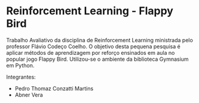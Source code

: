 # Reinforcement Learning - Flappy Bird

Trabalho Avaliativo da disciplina de Reinforcement Learning ministrada pelo professor Flávio Codeço Coelho. O objetivo desta
pequena pesquisa é aplicar métodos de aprendizagem por reforço ensinados em aula no popular jogo Flappy Bird. Utilizou-se
o ambiente da biblioteca Gymnasium em Python.

Integrantes:
- Pedro Thomaz Conzatti Martins
- Abner Vera